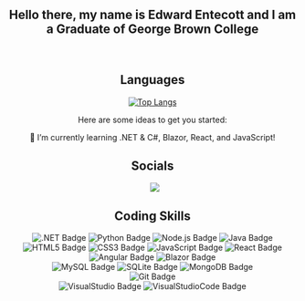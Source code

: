 <div align="center">

  ## Hello there, my name is Edward Entecott and I am a Graduate of George Brown College

<br>

## Languages

[![Top Langs](https://github-readme-stats.vercel.app/api/top-langs/?username=anuraghazra&layout=compact)](https://github.com/anuraghazra/github-readme-stats)

Here are some ideas to get you started:

 🌱 I’m currently learning .NET & C#, Blazor, React, and JavaScript!

## Socials
<div>
  <a style="margin-left: 7px;"  target="_blank" href="https://www.linkedin.com/in/edward-entecott-a3507198/">
    <img src="https://img.shields.io/badge/linkedin-%230077B5.svg?style=for-the-badge&logo=linkedin&logoColor=white)"></a>

## Coding Skills

<img alt=".NET Badge" src="https://img.shields.io/badge/.NET-512BD4?style=for-the-badge&logo=.net&logoColor=white">
<img alt="Python Badge" src="https://img.shields.io/badge/python-306998?style=for-the-badge&logo=python&logoColor=yellow">
<img alt="Node.js Badge" src="https://img.shields.io/badge/node.js-303030?style=for-the-badge&logo=node.js&logoColor=#3c873a">
<img alt="Java Badge" src ="https://img.shields.io/badge/java-ED8B00?style=for-the-badge&logo=java&logoColor=#white">

<br>

<img alt="HTML5 Badge" src="https://img.shields.io/badge/html5-E34F26?style=for-the-badge&logo=html5&logoColor=white">
<img alt="CSS3 Badge" src="https://img.shields.io/badge/css3-1572B6?style=for-the-badge&logo=css3&logoColor=white">
<img alt="JavaScript Badge" src="https://img.shields.io/badge/javascript-323330?style=for-the-badge&logo=javascript&logoColor=#F0DB4F">
<img alt="React Badge" src="https://img.shields.io/badge/react-272727?style=for-the-badge&logo=react&logoColor=#61DAFB">
<img alt="Angular Badge" src="https://img.shields.io/badge/Angular-DD0031?style=for-the-badge&logo=angular&logoColor=white">
<img alt="Blazor Badge" src="https://img.shields.io/badge/blazor-512BD4?style=for-the-badge&logo=blazor&logoColor=white">

<br>

<img alt="MySQL Badge" src="https://img.shields.io/badge/MySQL-F6f7f8?style=for-the-badge&logo=mysql&logoColor=005C84">
<img alt="SQLite Badge" src="https://img.shields.io/badge/SQLite-F6f7f8?style=for-the-badge&logo=sqlite&logoColor=003B57">
<img alt="MongoDB Badge" src="https://img.shields.io/badge/MongoDB-F6f7f8?style=for-the-badge&logo=mongodb&logoColor=4EA94B">

<br>

<img alt="Git Badge" src="https://img.shields.io/badge/GIT-E44C30?style=for-the-badge&logo=git&logoColor=white">

<br>

<img alt="VisualStudio Badge" src = "https://img.shields.io/badge/Visual_Studio-F6f7f8?style=for-the-badge&logo=visual%20studio&logoColor=5C2D91">
<img alt="VisualStudioCode Badge" src = "https://img.shields.io/badge/Visual_Studio_Code-F6f7f8?style=for-the-badge&logo=visual%20studio%20code&logoColor=0078d7">


